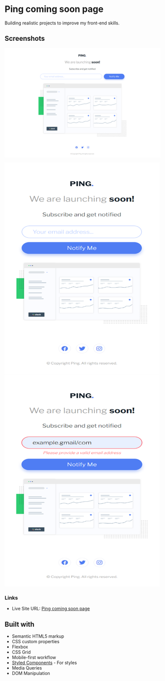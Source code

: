 # Ping coming soon page

Building realistic projects to improve my front-end skills.

## Screenshots

![](screenshots/ss-desktop.png)

<p float="left">
<img width="500" height="680" src="screenshots/ss-mobile.png">
<img width="500" height="680" src="screenshots/ss-mobile-error.png">
</p>

### Links

- Live Site URL: [Ping coming soon page](https://p1ng-coming-soon.netlify.app/)

## Built with

- Semantic HTML5 markup
- CSS custom properties
- Flexbox
- CSS Grid
- Mobile-first workflow
- [Styled Components](https://styled-components.com/) - For styles
- Media Queries
- DOM Manipulation
